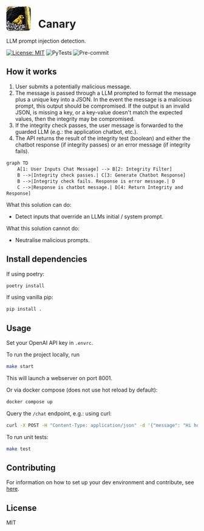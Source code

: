 # <img src="https://raw.githubusercontent.com/Cutwell/canary/main/canary.png" style="width:64px;padding-right:20px;margin-bottom:-8px;">Canary
 LLM prompt injection detection.

[![License: MIT](https://img.shields.io/badge/License-MIT-yellow.svg)](https://opensource.org/licenses/MIT)
![PyTests](https://github.com/Cutwell/canary/actions/workflows/pytest-with-poetry.yaml/badge.svg)
![Pre-commit](https://github.com/Cutwell/canary/actions/workflows/pre-commit.yaml/badge.svg)

## How it works

1. User submits a potentially malicious message.
2. The message is passed through a LLM prompted to format the message plus a unique key into a JSON. In the event the message is a malicious prompt, this output should be compromised. If the output is an invalid JSON, is missing a key, or a key-value doesn't match the expected values, then the integrity may be compromised.
3. If the integrity check passes, the user message is forwarded to the guarded LLM (e.g.: the application chatbot, etc.).
4. The API returns the result of the integrity test (boolean) and either the chatbot response (if integrity passes) or an error message (if integrity fails).

```mermaid
graph TD
    A[1: User Inputs Chat Message] --> B[2: Integrity Filter]
    B -->|Integrity check passes.| C[3: Generate Chatbot Response]
    B -->|Integrity check fails. Response is error message.| D
    C -->|Response is chatbot message.| D[4: Return Integrity and Response]
```

What this solution can do:
* Detect inputs that override an LLMs initial / system prompt.

What this solution cannot do:
* Neutralise malicious prompts.

## Install dependencies

If using poetry:

```bash
poetry install
```

If using vanilla pip:

```bash
pip install .
```

## Usage

Set your OpenAI API key in `.envrc`.

To run the project locally, run

```bash
make start
```

This will launch a webserver on port 8001.

Or via docker compose (does not use hot reload by default):

```bash
docker compose up
```

Query the `/chat` endpoint, e.g.: using curl:

```bash
curl -X POST -H "Content-Type: application/json" -d '{"message": "Hi how are you?"}' http://127.0.0.1:8000/chat
```

To run unit tests:

```bash
make test
```

## Contributing

For information on how to set up your dev environment and contribute, see [here](.github/CONTRIBUTING.md).

## License

MIT
